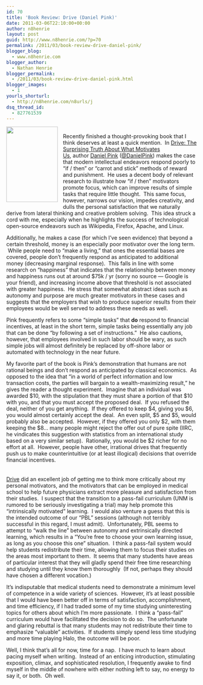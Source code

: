 ```yaml
---
id: 70
title: 'Book Review: Drive (Daniel Pink)'
date: 2011-03-06T22:10:00+00:00
author: n8henrie
layout: post
guid: http://www.n8henrie.com/?p=70
permalink: /2011/03/book-review-drive-daniel-pink/
blogger_blog:
  - www.n8henrie.com
blogger_author:
  - Nathan Henrie
blogger_permalink:
  - /2011/03/book-review-drive-daniel-pink.html
blogger_images:
  - 1
yourls_shorturl:
  - http://n8henrie.com/n8urls/j
dsq_thread_id:
  - 827761539
---
```

<div>
  <a href="http://www.amazon.com/gp/product/1594484805/ref=as_li_ss_il?ie=UTF8&#038;tag=n8henriecom-20&#038;linkCode=as2&#038;camp=1789&#038;creative=390957&#038;creativeASIN=1594484805" style="clear: left; float: left; margin-bottom: 1em; margin-right: 1em;"><img border="0" height="200" src="http://www.n8henrie.com/wp-content/uploads/2012/09/419tQKzU2jL._SL160_1.jpg" width="136" /></a><br />Recently finished a thought-provoking book that I think deserves at least a quick mention.  In <a href="http://www.amazon.com/gp/product/1594484805/ref=as_li_ss_tl?ie=UTF8&#038;tag=n8henriecom-20&#038;linkCode=as2&#038;camp=1789&#038;creative=390957&#038;creativeASIN=1594484805">Drive: The Surprising Truth About What Motivates Us</a>, author <a href="http://www.danpink.com/">Daniel Pink</a> (<a href="http://twitter.com/#!/DanielPink">@DanielPink</a>) makes the case that modern intellectual endeavors respond poorly to &#8220;if / then&#8221; or &#8220;carrot and stick&#8221; methods of reward and punishment.  He uses a decent body of relevant research to illustrate how &#8220;if / then&#8221; motivators promote focus, which can improve results of simple tasks that require little thought.  This same focus, however, narrows our vision, impedes creativity, and dulls the personal satisfaction that we naturally derive from lateral thinking and creative problem solving.  This idea struck a cord with me, especially when he highlights the success of technological open-source endeavors such as Wikipedia, Firefox, Apache, and Linux.</p> 
  
  <p>
    Additionally, he makes a case (for which I&#8217;ve seen evidence) that beyond a certain threshold, money is an especially poor motivator over the long term.  While people need to &#8220;make a living,&#8221; that ones the essential bases are covered, people don&#8217;t frequently respond as anticipated to additional money (decreasing marginal response).  This falls in line with some research on &#8220;happiness&#8221; that indicates that the relationship between money and happiness runs out at around $75k / yr (sorry no source &#8212; Google is your friend), and increasing income above that threshold is not associated with greater happiness.  He stress that somewhat abstract ideas such as autonomy and purpose are much greater motivators in these cases and suggests that the employers that wish to produce superior results from their employees would be well served to address these needs as well.
  </p>
  
  <p>
    Pink frequently refers to some &#8220;simple tasks&#8221; that <strong>do</strong> respond to financial incentives, at least in the short term, simple tasks being essentially any job that can be done &#8220;by following a set of instructions.&#8221;  He also cautions, however, that employees involved in such labor should be wary, as such simple jobs will almost definitely be replaced by off-shore labor or automated with technology in the near future.
  </p>
  
  <p>
    My favorite part of the book is Pink&#8217;s demonstration that humans are not rational beings and don&#8217;t respond as anticipated by classical economics.  As opposed to the idea that &#8220;in a world of perfect information and low transaction costs, the parties will bargain to a wealth-maximizing result,&#8221; he gives the reader a thought experiment.  Imagine that an individual was awarded $10, with the stipulation that they must share a portion of that $10 with you, and that you must accept the proposed deal.  If you refused the deal, neither of you get anything.  If they offered to keep $4, giving you $6, you would almost certainly accept the deal.  An even split, $5 and $5, would probably also be accepted.  However, if they offered you only $2, with them keeping the $8&#8230; many people might reject the offer out of pure spite (IIRC, he vindicates this suggestion with statistics from an international study based on a very similar setup).  Rationally, you would be $2 richer for no effort at all.  However, people have other, irrational drives that frequently push us to make counterintuitive (or at least illogical) decisions that override financial incentives.<br /><span style="text-decoration: underline;"><br /></span><br /><span style="text-decoration: underline;"><a href="http://www.amazon.com/gp/product/1594484805/ref=as_li_ss_tl?ie=UTF8&#038;tag=n8henriecom-20&#038;linkCode=as2&#038;camp=1789&#038;creative=390957&#038;creativeASIN=1594484805" target="_blank">Drive</a></span> did an excellent job of getting me to think more critically about my personal motivators, and the motivators that can be employed in medical school to help future physicians extract more pleasure and satisfaction from their studies.  I suspect that the transition to a pass-fail curriculum (UNM is rumored to be seriously investigating a trial) may help promote this &#8220;intrinsically motivated&#8221; learning.  I would also venture a guess that this is the intended outcome of our &#8220;PBL&#8221; sessions (although not terribly successful in this regard, I must admit).  Unfortunately, PBL seems to attempt to &#8220;walk the line&#8221; between autonomy and extrinsically directed learning, which results in a &#8220;You&#8217;re free to choose your own learning issue, as long as you choose this one&#8221; situation.  I think a pass-fail system would help students redistribute their time, allowing them to focus their studies on the areas most important to them.  It seems that many students have areas of particular interest that they will gladly spend their free time researching and studying until they know them thoroughly  (If not, perhaps they should have chosen a different vocation.)
  </p>
  
  <p>
    It&#8217;s indisputable that medical students need to demonstrate a minimum level of competence in a wide variety of sciences.  However, it&#8217;s at least possible that I would have been better off in terms of satisfaction, accomplishment, and time efficiency, if I had traded some of my time studying uninteresting topics for others about which I&#8217;m more passionate.  I think a &#8220;pass-fail&#8221; curriculum would have facilitated the decision to do so.  The unfortunate and glaring rebuttal is that many students may not redistribute their time to emphasize &#8220;valuable&#8221; activities.  If students simply spend less time studying and more time playing Halo, the outcome will be poor.
  </p>
  
  <p>
    Well, I think that&#8217;s all for now, time for a nap.  I have much to learn about pacing myself when writing.  Instead of an enticing introduction, stimulating exposition, climax, and sophisticated resolution, I frequently awake to find myself in the middle of nowhere with either nothing left to say, no energy to say it, or both.  Oh well.
  </p>
</div>

<div>
</div>